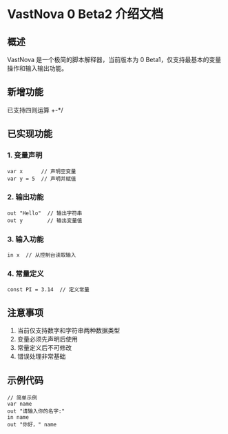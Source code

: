 # VastNova 0 Beta2 介绍文档

## 概述
VastNova 是一个极简的脚本解释器，当前版本为 0 Beta1，仅支持最基本的变量操作和输入输出功能。

## 新增功能
已支持四则运算
+-*/

## 已实现功能

### 1. 变量声明
```vastnova
var x      // 声明空变量
var y = 5  // 声明并赋值
```

### 2. 输出功能
```vastnova
out "Hello"  // 输出字符串
out y        // 输出变量值
```

### 3. 输入功能
```vastnova
in x  // 从控制台读取输入
```

### 4. 常量定义
```vastnova
const PI = 3.14  // 定义常量
```

## 注意事项
1. 当前仅支持数字和字符串两种数据类型
2. 变量必须先声明后使用
3. 常量定义后不可修改
4. 错误处理非常基础

## 示例代码
```vastnova
// 简单示例
var name
out "请输入你的名字:"
in name
out "你好，" name
```


